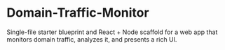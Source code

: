 # Domain-Traffic-Monitor
Single-file starter blueprint and React + Node scaffold for a web app that monitors domain traffic, analyzes it, and presents a rich UI.

